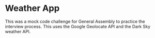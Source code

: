 # Weather App

This was a mock code challenge for General Assembly to practice the interview process. This uses the Google Geolocate API and the Dark Sky weather API.
